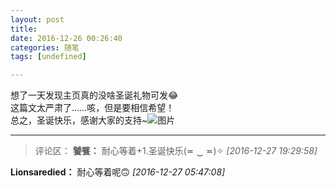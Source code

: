 ```yaml
---
layout: post
title: 
date: 2016-12-26 00:26:40
categories: 随笔
tags: [undefined]

---
```

想了一天发现主页真的没啥圣诞礼物可发😂  
这篇文太严肃了……咳，但是要相信希望！  
总之，圣诞快乐，感谢大家的支持~![图片](./img/dE1LK2tJL0o5T25nOTlHT3l0QlAzZkhCaWpXV1BodVRlOTJHVFUwMmMyY1FLaXhuVWdSVmR3PT0.jpg)

---
>评论区：
>**饕餮：** 耐心等着+1.圣诞快乐(≖ ‿ ≖)✧  *[2016-12-27 19:29:58]*
>
**Lionsaredied：** 耐心等着呢🙃  *[2016-12-27 05:47:08]*
>
